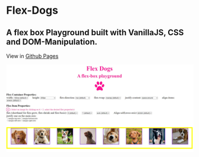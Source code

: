 # Flex-Dogs
## A flex box Playground built with VanillaJS, CSS and DOM-Manipulation.

View in [Github Pages](https://claurennt.github.io/Flex-Dogs/)


![alt text](https://github.com/claurennt/Flex-Dogs/blob/main/preview.jpg?raw=true)
